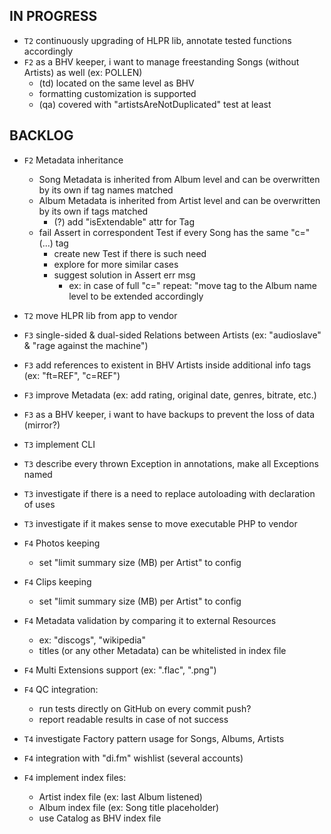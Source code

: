 
## IN PROGRESS
- `T2` continuously upgrading of HLPR lib, annotate tested functions accordingly
- `F2` as a BHV keeper, i want to manage freestanding Songs (without Artists) as well (ex: POLLEN)
    - (td) located on the same level as BHV
    - formatting customization is supported
    - (qa) covered with "artistsAreNotDuplicated" test at least


## BACKLOG
- `F2` Metadata inheritance
    - Song Metadata is inherited from Album level and can be overwritten by its own if tag names matched
    - Album Metadata is inherited from Artist level and can be overwritten by its own if tags matched
        - (?) add "isExtendable" attr for Tag
    - fail Assert in correspondent Test if every Song has the same "c=" (...) tag
        - create new Test if there is such need
        - explore for more similar cases
        - suggest solution in Assert err msg
            - ex: in case of full "c=" repeat: "move tag to the Album name level to be extended accordingly
- `T2` move HLPR lib from app to vendor

- `F3` single-sided & dual-sided Relations between Artists (ex: "audioslave" & "rage against the machine")
- `F3` add references to existent in BHV Artists inside additional info tags (ex: "ft=REF", "c=REF")
- `F3` improve Metadata (ex: add rating, original date, genres, bitrate, etc.)
- `F3` as a BHV keeper, i want to have backups to prevent the loss of data (mirror?)
- `T3` implement CLI
- `T3` describe every thrown Exception in annotations, make all Exceptions named
- `T3` investigate if there is a need to replace autoloading with declaration of uses
- `T3` investigate if it makes sense to move executable PHP to vendor

- `F4` Photos keeping
    - set "limit summary size (MB) per Artist" to config
- `F4` Clips keeping
    - set "limit summary size (MB) per Artist" to config
- `F4` Metadata validation by comparing it to external Resources
    - ex: "discogs", "wikipedia"
    - titles (or any other Metadata) can be whitelisted in index file
- `F4` Multi Extensions support (ex: ".flac", ".png")
- `F4` QC integration:
    - run tests directly on GitHub on every commit push?
    - report readable results in case of not success
- `T4` investigate Factory pattern usage for Songs, Albums, Artists
- `F4` integration with "di.fm" wishlist (several accounts)
- `F4` implement index files:
    - Artist index file (ex: last Album listened)
    - Album index file (ex: Song title placeholder)
    - use Catalog as BHV index file


